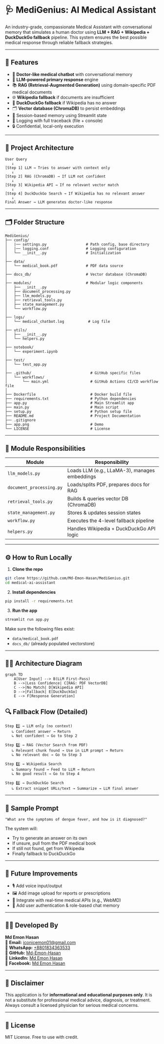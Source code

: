 # 🩺 MediGenius: AI Medical Assistant

An industry-grade, compassionate Medical Assistant with conversational memory that simulates a human doctor using **LLM + RAG + Wikipedia + DuckDuckGo fallback** pipeline. This system ensures the best possible medical response through reliable fallback strategies.

---

## 🚀 Features

- 🤖 **Doctor-like medical chatbot** with conversational memory
- 🧠 **LLM-powered primary response** engine
- 📚 **RAG (Retrieval-Augmented Generation)** using domain-specific PDF medical documents
- 🌐 **Wikipedia fallback** if documents are insufficient
- 🔎 **DuckDuckGo fallback** if Wikipedia has no answer
- 🗂️ **Vector database (ChromaDB)** to persist embeddings
- 🔁 Session-based memory using Streamlit state
- 📜 Logging with full traceback (file + console)
- 🔒 Confidential, local-only execution

---

## 🧱 Project Architecture

```
User Query
   ↓
[Step 1] LLM → Tries to answer with context only
   ↓
[Step 2] RAG (ChromaDB) → If LLM not confident
   ↓
[Step 3] Wikipedia API → If no relevant vector match
   ↓
[Step 4] DuckDuckGo Search → If Wikipedia has no relevant answer
   ↓
Final Answer → LLM generates doctor-like response
```

---

## 🗂️ Folder Structure

```
MediGenius/
├── config/
│   |── settings.py                  # Path config, base directory
│   |── logging.conf                 # Logging configuration
│   └── __init__.py                  # Initialization
│
├── data/
│   └── medical_book.pdf             # PDF data source
│
├── docs_db/                         # Vector database (ChromaDB)
│
├── modules/                         # Modular logic components
│   ├── __init__.py
│   ├── document_processing.py
│   ├── llm_models.py
│   ├── retrieval_tools.py
│   ├── state_management.py
│   └── workflow.py
│
├── logs/
│   └── medical_chatbot.log           # Log file
│
├── utils/
│   ├── __init__.py
│   └── helpers.py                    
│
├── notebook/
│   └── experiment.ipynb                                  
│
├── test/
│   └── test_app.py
│
├── .github/                           # GitHub specific files
│   └── workflows/
│       └── main.yml                   # GitHub Actions CI/CD workflow file
│
├── Dockerfile                         # Docker build file
├── requirements.txt                   # Python dependencies
├── app.py                             # Main Streamlit app
├── main.py                            # Main script
├── setup.py                           # Python setup file
├── README.md                          # Project Documentation
├── .gitignore                         
├── app.png                            # Demo
└── LICENSE                            # License
```

---

## 🧠 Module Responsibilities

| Module                  | Responsibility |
|------------------------|----------------|
| `llm_models.py`        | Loads LLM (e.g., LLaMA-3), manages embeddings |
| `document_processing.py` | Loads/splits PDF, prepares docs for RAG |
| `retrieval_tools.py`   | Builds & queries vector DB (ChromaDB) |
| `state_management.py` | Stores & updates session states |
| `workflow.py`          | Executes the 4-level fallback pipeline |
| `helpers.py`           | Handles Wikipedia + DuckDuckGo API logic |

---

## ⚙️ How to Run Locally

1. **Clone the repo**
```bash
git clone https://github.com/Md-Emon-Hasan/MediGenius.git
cd medical-ai-assistant
```

2. **Install dependencies**
```bash
pip install -r requirements.txt
```

3. **Run the app**
```bash
streamlit run app.py
```

Make sure the following files exist:
- `data/medical_book.pdf`
- `docs_db/` (already populated vectorstore)

---

## 👨‍💻 Architecture Diagram
```mermaid
graph TD
    A[User Input] --> B(LLM First-Pass)
    B -->|Less Confidence| C[RAG: PDF VectorDB]
    C -->|No Match| D[Wikipedia API]
    D -->|Fallback| E[DuckDuckGo]
    E --> F[Response Generation]
```

## 🔍 Fallback Flow (Detailed)

```text
Step 1️⃣ → LLM only (no context)
   ↳ Confident answer → Return
   ↳ Not confident → Go to Step 2

Step 2️⃣ → RAG (Vector Search from PDF)
   ↳ Relevant chunk found → Use in LLM prompt → Return
   ↳ No relevant doc → Go to Step 3

Step 3️⃣ → Wikipedia Search
   ↳ Summary found → Feed to LLM → Return
   ↳ No good result → Go to Step 4

Step 4️⃣ → DuckDuckGo Search
   ↳ Extract snippet URLs/text → Summarize → LLM final answer
```

---

## 🧪 Sample Prompt

```text
"What are the symptoms of dengue fever, and how is it diagnosed?"
```

The system will:
- Try to generate an answer on its own
- If unsure, pull from the PDF medical book
- If still not found, get from Wikipedia
- Finally fallback to DuckDuckGo

---

## 🧭 Future Improvements

- 🎙️ Add voice input/output
- 🖼️ Add image upload for reports or prescriptions
- 🧬 Integrate with real-time medical APIs (e.g., WebMD)
- 🔐 Add user authentication & role-based chat memory

---

## 👨‍💻 Developed By

**Md Emon Hasan**  
📧 **Email:** iconicemon01@gmail.com  
💬 **WhatsApp:** [+8801834363533](https://wa.me/8801834363533)  
🔗 **GitHub:** [Md-Emon-Hasan](https://github.com/Md-Emon-Hasan)  
🔗 **LinkedIn:** [Md Emon Hasan](https://www.linkedin.com/in/md-emon-hasan)  
🔗 **Facebook:** [Md Emon Hasan](https://www.facebook.com/mdemon.hasan2001/)

---

## 📜 Disclaimer

This application is for **informational and educational purposes only**. It is not a substitute for professional medical advice, diagnosis, or treatment. Always consult a licensed physician for serious medical concerns.

---

## 📌 License
MIT License. Free to use with credit.
